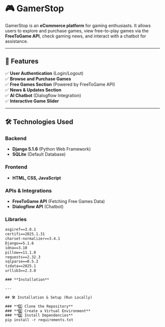 # 🎮 GamerStop  

GamerStop is an **eCommerce platform** for gaming enthusiasts. It allows users to explore and purchase games, view free-to-play games via the **FreeToGame API**, check gaming news, and interact with a chatbot for assistance.  

---

## 🚀 Features  

✅ **User Authentication** (Login/Logout)  
✅ **Browse and Purchase Games**  
✅ **Free Games Section** (Powered by FreeToGame API)  
✅ **News & Updates Section**  
✅ **AI Chatbot** (Dialogflow Integration)  
✅ **Interactive Game Slider**  

---

## 🛠️ Technologies Used  

### **Backend**  
- **Django 5.1.6** (Python Web Framework)  
- **SQLite** (Default Database)  

### **Frontend**  
- **HTML, CSS, JavaScript**  

### **APIs & Integrations**  
- **FreeToGame API** (Fetching Free Games Data)  
- **Dialogflow API** (Chatbot)  

### **Libraries**  
```txt
asgiref==3.8.1
certifi==2025.1.31
charset-normalizer==3.4.1
Django==5.1.6
idna==3.10
pillow==11.1.0
requests==2.32.3
sqlparse==0.5.3
tzdata==2025.1
urllib3==2.3.0

### **Installation**  

---

## 🛠️ Installation & Setup (Run Locally)  

### **1️⃣ Clone the Repository**
### **2️⃣ Create a Virtual Environment**
### **3️⃣ Install Dependencies**
pip install -r requirements.txt

 




